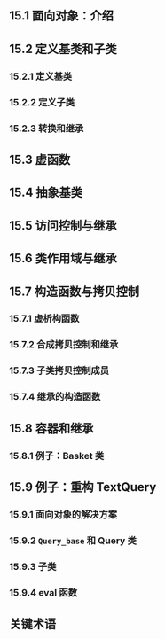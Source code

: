 ## 15.1 面向对象：介绍
## 15.2 定义基类和子类
### 15.2.1 定义基类
### 15.2.2 定义子类
### 15.2.3 转换和继承
## 15.3 虚函数
## 15.4 抽象基类
## 15.5 访问控制与继承
## 15.6 类作用域与继承
## 15.7 构造函数与拷贝控制
### 15.7.1 虚析构函数
### 15.7.2 合成拷贝控制和继承
### 15.7.3 子类拷贝控制成员
### 15.7.4 继承的构造函数
## 15.8 容器和继承
### 15.8.1 例子：Basket 类
## 15.9 例子：重构 TextQuery
### 15.9.1 面向对象的解决方案
### 15.9.2 `Query_base` 和 Query 类
### 15.9.3 子类
### 15.9.4 eval 函数
## 关键术语
